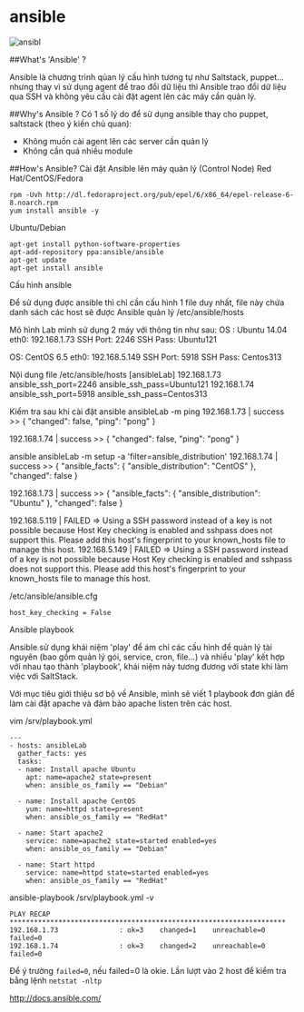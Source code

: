 ansible
=======
![ansibl](http://www.jaimegago.com/wp-content/uploads/2013/03/Screen-Shot-2013-03-30-at-6.07.36-PM.png)

##What's 'Ansible' ?

Ansible là chương trình qủan lý cấu hình tương tự như Saltstack, puppet... nhưng thay vì sử  dụng agent để trao đổi dữ liệu thì Ansible trao đổi dữ liệu qua SSH và không yêu cầu cài đặt agent lên các máy cần quản lý. 

##Why's Ansible ?
Có 1 số lý do để sử dụng ansible thay cho puppet, saltstack (theo ý kiến chủ quan):
- Không muốn cài agent lên các server cần quản lý
- Không cần quá nhiều module

##How's Ansible?
Cài đặt Ansible lên máy quản lý (Control Node)
Red Hat/CentOS/Fedora
```
rpm -Uvh http://dl.fedoraproject.org/pub/epel/6/x86_64/epel-release-6-8.noarch.rpm
yum install ansible -y
```

Ubuntu/Debian
```
apt-get install python-software-properties
apt-add-repository ppa:ansible/ansible
apt-get update
apt-get install ansible
```

Cấu hình ansible

Để sử dụng được ansible thì chỉ cần cấu hình 1 file duy nhất, file này chứa danh sách các host sẽ được Ansible quản lý
/etc/ansible/hosts

Mô hình Lab mình sử dụng 2 máy với thông tin như sau:
OS : Ubuntu 14.04
eth0: 192.168.1.73
SSH Port: 2246
SSH Pass: Ubuntu121

OS: CentOS 6.5
eth0: 192.168.5.149
SSH Port: 5918
SSH Pass: Centos313



Nội dung file /etc/ansible/hosts
[ansibleLab]
192.168.1.73 ansible_ssh_port=2246 ansible_ssh_pass=Ubuntu121
192.168.1.74 ansible_ssh_port=5918 ansible_ssh_pass=Centos313

Kiểm tra sau khi cài đặt
ansible ansibleLab -m ping
192.168.1.73 | success >> {
    "changed": false, 
    "ping": "pong"
}

192.168.1.74 | success >> {
    "changed": false, 
    "ping": "pong"
}

ansible ansibleLab -m setup -a 'filter=ansible_distribution'
192.168.1.74 | success >> {
    "ansible_facts": {
        "ansible_distribution": "CentOS"
    }, 
    "changed": false
}

192.168.1.73 | success >> {
    "ansible_facts": {
        "ansible_distribution": "Ubuntu"
    }, 
    "changed": false
}

192.168.5.119 | FAILED => Using a SSH password instead of a key is not possible because Host Key checking is enabled and sshpass does not support this.  Please add this host's fingerprint to your known_hosts file to manage this host.
192.168.5.149 | FAILED => Using a SSH password instead of a key is not possible because Host Key checking is enabled and sshpass does not support this.  Please add this host's fingerprint to your known_hosts file to manage this host.


/etc/ansible/ansible.cfg
```
host_key_checking = False
```

Ansible playbook

Ansible sử dụng khái niệm 'play' để ám chỉ các cấu hình để quản lý tài nguyên (bao gồm quản lý gói, service, cron, file...) và nhiều 'play' kết hợp với nhau tạo thành 'playbook', khái niệm này tương đương với state khi làm việc với SaltStack.

Với mục tiêu giới thiệu sơ bộ về Ansible, mình sẽ viết 1 playbook đơn giản để làm cài đặt apache và đảm bảo apache listen trên các host.

vim /srv/playbook.yml
```
---
- hosts: ansibleLab
  gather_facts: yes
  tasks:
  - name: Install apache Ubuntu
    apt: name=apache2 state=present
    when: ansible_os_family == "Debian"
    
  - name: Install apache CentOS
    yum: name=httpd state=present
    when: ansible_os_family == "RedHat"
    
  - name: Start apache2
    service: name=apache2 state=started enabled=yes
    when: ansible_os_family == "Debian"
    
  - name: Start httpd
    service: name=httpd state=started enabled=yes
    when: ansible_os_family == "RedHat"
```
ansible-playbook /srv/playbook.yml -v

```
PLAY RECAP ******************************************************************** 
192.168.1.73               : ok=3    changed=1    unreachable=0    failed=0   
192.168.1.74               : ok=3    changed=2    unreachable=0    failed=0 
```
Để ý trường `failed=0`, nếu failed=0 là okie. Lần lượt vào 2 host để kiểm tra bằng lệnh `netstat -nltp`

http://docs.ansible.com/
